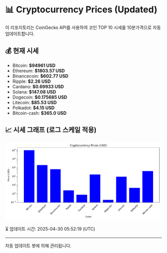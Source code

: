 
# 📊 Cryptocurrency Prices (Updated)

이 리포지토리는 CoinGecko API를 사용하여 코인 TOP 10 시세를 10분가격으로 자동 업데이트합니다.

## 💰 현재 시세
- Bitcoin: **$94961 USD**
- Ethereum: **$1803.57 USD**
- Binancecoin: **$602.77 USD**
- Ripple: **$2.26 USD**
- Cardano: **$0.69933 USD**
- Solana: **$147.08 USD**
- Dogecoin: **$0.175685 USD**
- Litecoin: **$85.53 USD**
- Polkadot: **$4.15 USD**
- Bitcoin-cash: **$365.0 USD**

## 📈 시세 그래프 (로그 스케일 적용)
![Crypto Prices](crypto_prices.png)

⏳ 업데이트 시간: 2025-04-30 05:52:19 (UTC)

---
자동 업데이트 봇에 의해 관리됩니다.
